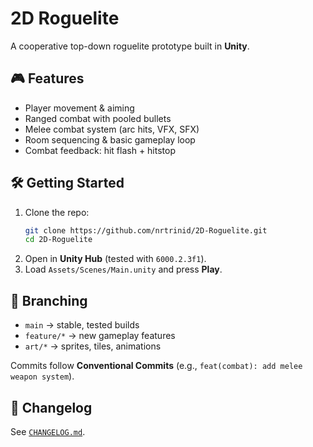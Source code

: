 # 2D Roguelite

A cooperative top-down roguelite prototype built in **Unity**.

## 🎮 Features
- Player movement & aiming  
- Ranged combat with pooled bullets  
- Melee combat system (arc hits, VFX, SFX)  
- Room sequencing & basic gameplay loop  
- Combat feedback: hit flash + hitstop  

## 🛠️ Getting Started
1. Clone the repo:
   ```bash
   git clone https://github.com/nrtrinid/2D-Roguelite.git
   cd 2D-Roguelite
   ```
2. Open in **Unity Hub** (tested with `6000.2.3f1`).  
3. Load `Assets/Scenes/Main.unity` and press **Play**.

## 🔀 Branching
- `main` → stable, tested builds  
- `feature/*` → new gameplay features  
- `art/*` → sprites, tiles, animations  

Commits follow **Conventional Commits** (e.g., `feat(combat): add melee weapon system`).  

## 📜 Changelog
See [`CHANGELOG.md`](./CHANGELOG.md).
